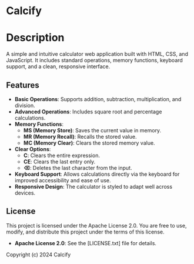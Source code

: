 # Calcify

# Description

A simple and intuitive calculator web application built with HTML, CSS, and JavaScript. It includes standard operations, memory functions, keyboard support, and a clean, responsive interface.

## Features

- **Basic Operations**: Supports addition, subtraction, multiplication, and division.
- **Advanced Operations**: Includes square root and percentage calculations.
- **Memory Functions**:
  - **MS (Memory Store)**: Saves the current value in memory.
  - **MR (Memory Recall)**: Recalls the stored value.
  - **MC (Memory Clear)**: Clears the stored memory value.
- **Clear Options**:
  - **C**: Clears the entire expression.
  - **CE**: Clears the last entry only.
  - **⌫**: Deletes the last character from the input.
- **Keyboard Support**: Allows calculations directly via the keyboard for improved accessibility and ease of use.
- **Responsive Design**: The calculator is styled to adapt well across devices.

## License

This project is licensed under the Apache License 2.0. You are free to use, modify, and distribute this project under the terms of this license.

- **Apache License 2.0**: See the [LICENSE.txt] file for details.

Copyright (c) 2024 Calcify

